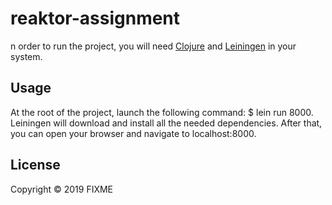 # reaktor-assignment

n order to run the project, you will need [Clojure](https://clojure.org/guides/getting_started) and [Leiningen](https://leiningen.org/) in your system.

## Usage

At the root of the project, launch the following command: $ lein run 8000. Leiningen will download and install all the needed
dependencies. After that, you can open your browser and navigate to localhost:8000. 

## License

Copyright © 2019 FIXME

